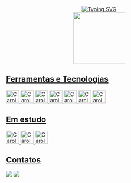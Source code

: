 <div align="center">
   <a href="https://git.io/typing-svg"><img src="https://readme-typing-svg.demolab.com?font=Fira+Code&pause=1000&color=FF8787&center=true&vCenter=true&width=435&lines=Ol%C3%A1%2C+meu+nome+%C3%A9+Carol.;Desenvolvedora+FrontEnd+em+forma%C3%A7%C3%A3o" alt="Typing SVG" /></a>
  </div>
  
<div align="center">
  <a href="https://github.com/CarolGMilano">
  <img height="140em" src="https://github-readme-stats.vercel.app/api/top-langs/?username=CarolGMilano&layout=compact&langs_count=7&theme=radical&random=&randomss524272"/>
</div>  
  
## Ferramentas e Tecnologias
<div>
  <img alt="Carol-HTML" src="https://cdn.jsdelivr.net/gh/devicons/devicon/icons/html5/html5-plain.svg" width="35" height="35"/>   
  <img alt="Carol-CSS" src="https://cdn.jsdelivr.net/gh/devicons/devicon/icons/css3/css3-plain.svg" width="35" height="35"/>
  <img alt="Carol-JS" src="https://cdn.jsdelivr.net/gh/devicons/devicon/icons/javascript/javascript-original.svg" width="35" height="35"/>
  <img alt="Carol-GIT" src="https://cdn.jsdelivr.net/gh/devicons/devicon/icons/git/git-original.svg" width="35" height="35"/>
  <img alt="Carol-SASS" src="https://cdn.jsdelivr.net/gh/devicons/devicon/icons/sass/sass-original.svg" width="35" height="35"/>
  <img alt="Carol-TailwindCSS" src="https://cdn.jsdelivr.net/gh/devicons/devicon/icons/tailwindcss/tailwindcss-plain.svg" width="35" height="35"/>
  <img alt="Carol-React" src="https://cdn.jsdelivr.net/gh/devicons/devicon/icons/react/react-original.svg" width="35" height="35"/>
</div>

## Em estudo
<div>
  <img alt="Carol-TS" src="https://cdn.jsdelivr.net/gh/devicons/devicon/icons/typescript/typescript-plain.svg" width="35" height="35"/>   
  <img alt="Carol-NextJS" src="https://www.datocms-assets.com/75941/1657707878-nextjs_logo.png" width="35" height="35"/>
  <img alt="Carol-ReduxToolkit" src="https://cdn.jsdelivr.net/gh/devicons/devicon/icons/redux/redux-original.svg" width="35" height="35"/>
</div>      
   
## Contatos
<div>
  <a href = "mailto:carolinamilanorg@gmail.com"><img src="https://img.shields.io/badge/Gmail-D14836?style=for-the-badge&logo=gmail&logoColor=white" target="_blank"></a>
  <a href="https://www.linkedin.com/in/carolina-milano-276048259" target="_blank"><img src="https://img.shields.io/badge/-LinkedIn-%230077B5?style=for-the-badge&logo=linkedin&logoColor=white" target="_blank"></a>   
</div>
